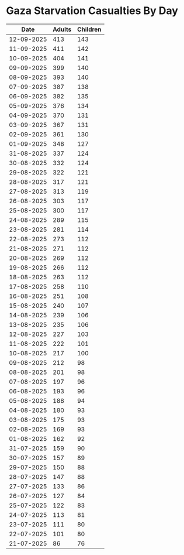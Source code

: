 # Gaza Starvation Casualties By Day

| Date | Adults | Children |
|--|--|--|
| 12-09-2025 | 413 | 143 |
| 11-09-2025 | 411 | 142 | 
| 10-09-2025 | 404 | 141 |
| 09-09-2025 | 399 | 140 |
| 08-09-2025 | 393 | 140 |
| 07-09-2025 | 387 | 138 |
| 06-09-2025 | 382 | 135 |
| 05-09-2025 | 376 | 134 |
| 04-09-2025 | 370 | 131|
| 03-09-2025 | 367 | 131|
| 02-09-2025 | 361 | 130|
| 01-09-2025 | 348 | 127|
| 31-08-2025 | 337 | 124|
| 30-08-2025 | 332 | 124|
| 29-08-2025 | 322 | 121|
| 28-08-2025 | 317 | 121|
| 27-08-2025 | 313 | 119|
| 26-08-2025 | 303 | 117|
| 25-08-2025 | 300 | 117|
| 24-08-2025 | 289 | 115|
| 23-08-2025 | 281 | 114|
| 22-08-2025 | 273 | 112|
| 21-08-2025 | 271 | 112|
| 20-08-2025 | 269 | 112|
| 19-08-2025 | 266 | 112|
| 18-08-2025 | 263 | 112|
| 17-08-2025 | 258 | 110|
| 16-08-2025 | 251 | 108|
| 15-08-2025 | 240 | 107|
| 14-08-2025 | 239 | 106|
| 13-08-2025 | 235 | 106|
| 12-08-2025 | 227 | 103|
| 11-08-2025 | 222 | 101|
| 10-08-2025 | 217 | 100|
| 09-08-2025 | 212 | 98|
| 08-08-2025 | 201 | 98|
| 07-08-2025 | 197 | 96|
| 06-08-2025 | 193 | 96|
| 05-08-2025 | 188 | 94|
| 04-08-2025 | 180 | 93|
| 03-08-2025 | 175 | 93|
| 02-08-2025 | 169 | 93|
| 01-08-2025 | 162 | 92|
| 31-07-2025 | 159 | 90|
| 30-07-2025 | 157 | 89|
| 29-07-2025 | 150 | 88|
| 28-07-2025 | 147 | 88|
| 27-07-2025 | 133 | 86|
| 26-07-2025 | 127 | 84|
| 25-07-2025 | 122 | 83|
| 24-07-2025 | 113 | 81|
| 23-07-2025 | 111 | 80|
| 22-07-2025 | 101 | 80|
| 21-07-2025 | 86 | 76|
